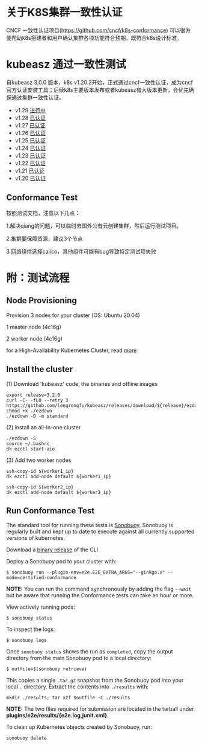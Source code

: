 # 关于K8S集群一致性认证

CNCF 一致性认证项目(https://github.com/cncf/k8s-conformance) 可以很方便帮助k8s搭建者和用户确认集群各项功能符合预期，既符合k8s设计标准。

# kubeasz 通过一致性测试

自kubeasz 3.0.0 版本，k8s v1.20.2开始，正式通过cncf一致性认证，成为cncf 官方认证安装工具；后续k8s主要版本发布或者kubeasz有大版本更新，会优先确保通过集群一致性认证。

- v1.29 [进行中]()
- v1.28 [已认证](https://github.com/cncf/k8s-conformance/tree/master/v1.28/kubeasz)
- v1.27 [已认证](https://github.com/cncf/k8s-conformance/tree/master/v1.27/kubeasz)
- v1.26 [已认证](https://github.com/cncf/k8s-conformance/tree/master/v1.26/kubeasz)
- v1.25 [已认证](https://github.com/cncf/k8s-conformance/tree/master/v1.25/kubeasz)
- v1.24 [已认证](https://github.com/cncf/k8s-conformance/tree/master/v1.24/kubeasz)
- v1.23 [已认证](https://github.com/cncf/k8s-conformance/tree/master/v1.23/kubeasz)
- v1.22 [已认证](https://github.com/cncf/k8s-conformance/tree/master/v1.22/kubeasz)
- v1.21 [已认证](https://github.com/cncf/k8s-conformance/tree/master/v1.21/kubeasz)
- v1.20 [已认证](https://github.com/cncf/k8s-conformance/tree/master/v1.20/kubeasz)


## Conformance Test

按照测试文档，注意以下几点：

1.解决qiang的问题，可以临时去国外公有云创建集群，然后运行测试项目。

2.集群要保障资源，建议3个节点

3.网络组件选择calico，其他组件可能有bug导致特定测试项失败


# 附：测试流程

## Node Provisioning

Provision 3 nodes for your cluster (OS: Ubuntu 20.04)

1 master node (4c16g)

2 worker node (4c16g)

for a High-Availability Kubernetes Cluster, read [more](https://github.com/lengrongfu/kubeasz/blob/master/docs/setup/00-planning_and_overall_intro.md)

## Install the cluster

(1) Download 'kubeasz' code, the binaries and offline images

```
export release=3.2.0
curl -C- -fLO --retry 3 https://github.com/lengrongfu/kubeasz/releases/download/${release}/ezdown
chmod +x ./ezdown
./ezdown -D -m standard
```

(2) install an all-in-one cluster

```
./ezdown -S
source ~/.bashrc
dk ezctl start-aio
```

(3) Add two worker nodes

```
ssh-copy-id ${worker1_ip}
dk ezctl add-node default ${worker1_ip}

ssh-copy-id ${worker2_ip}
dk ezctl add-node default ${worker2_ip}
```

## Run Conformance Test

The standard tool for running these tests is
[Sonobuoy](https://github.com/heptio/sonobuoy).  Sonobuoy is
regularly built and kept up to date to execute against all
currently supported versions of kubernetes.

Download a [binary release](https://github.com/heptio/sonobuoy/releases) of the CLI

Deploy a Sonobuoy pod to your cluster with:

```
$ sonobuoy run --plugin-env=e2e.E2E_EXTRA_ARGS="--ginkgo.v" --mode=certified-conformance 
```

**NOTE:** You can run the command synchronously by adding the flag `--wait` but be aware that running the Conformance tests can take an hour or more.

View actively running pods:

```
$ sonobuoy status
```

To inspect the logs:

```
$ sonobuoy logs
```

Once `sonobuoy status` shows the run as `completed`, copy the output directory from the main Sonobuoy pod to a local directory:

```
$ outfile=$(sonobuoy retrieve)
```

This copies a single `.tar.gz` snapshot from the Sonobuoy pod into your local
`.` directory. Extract the contents into `./results` with:

```
mkdir ./results; tar xzf $outfile -C ./results
```

**NOTE:** The two files required for submission are located in the tarball under **plugins/e2e/results/{e2e.log,junit.xml}**.

To clean up Kubernetes objects created by Sonobuoy, run:

```
sonobuoy delete
```
